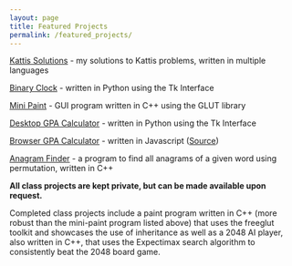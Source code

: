 ```yaml
---
layout: page
title: Featured Projects
permalink: /featured_projects/
---
```


[Kattis Solutions](https://github.com/lanemoseley/kattis-solutions) - my solutions to Kattis problems, written in multiple languages

[Binary Clock](https://github.com/lanemoseley/BinaryClock) - written in Python using the Tk Interface

[Mini Paint](https://github.com/lanemoseley/mini-paint) - GUI program written in C++ using the GLUT library

[Desktop GPA Calculator](https://github.com/lanemoseley/gpaCalc-PY) - written in Python using the Tk Interface

[Browser GPA Calculator](/assets/gpaCalc-JS/gpaCalculator.html) - written in Javascript ([Source](https://github.com/lanemoseley/gpaCalc-JS))

[Anagram Finder](https://github.com/lanemoseley/anagrams) - a program to find all anagrams of a given word using permutation, written in C++

**All class projects are kept private, but can be made available upon request.**

Completed class projects include a paint program written in C++ (more robust than the mini-paint program listed above) that uses the freeglut toolkit and showcases the use of inheritance as well as a 2048 AI player, also written in C++, that uses the Expectimax search algorithm to consistently beat the 2048 board game.
